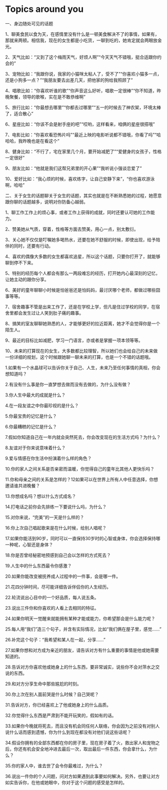 # Topics around you

一、身边随处可见的话题

1、聊美食民以食为天，在感情里没有什么是一顿美食解决不了的事情，如果有，那就来两顿。相信我，现在的女生都是小吃货，一聊到吃的，她肯定就会两眼放金光。

2、天气比如：“又到了这个梅雨天气，好烦人啊”“今天天气不错哦，挺合适跟你约会的”

3、宠物比如：“我跟你说，我家的小猫咪太粘人了，受不了”“你喜欢小猫多一点，还是小狗多一点？”“我朋友要去出差几天，把他家的狗给我照顾了”

4、唱歌比如：“你喜欢听谁的歌”“你声音这么好听，唱歌一定很棒”“你不知道，昨晚聚餐，领导的歌喉，实在是不敢恭维啊”

5、旅行比如：“你最想去哪里”“你都去过哪里”“五一的时候去了神农架，环境太棒了，适合散心”

6、星座比如：“你该不会是射手座的吧”“哎哟，这样看来，咱俩的星座很搭哦”

7、电影比如：“你喜欢看恐怖片吗”“最近上映的电影听说都不错哦，你看了吗”“哈哈哈，我昨晚也是在看这个”

8、健身比如：“不行了，宅在家里几个月，要开始减肥了”“爱健身的女孩子，性格一定很好”

9、朋友比如：“他就是我们这帮兄弟里的开心果”“我听说小强谈恋爱了”

10、爱好比如：“我心烦的时候，喜欢练字，让自己安静下来”，“你也喜欢游泳啊，哈哈”

二、关于女生的话题聊关于女生的话题，其实也就是在不断熟悉她的过程，她愿意跟你聊的话题越多，说明对你防备心越弱。

1、聊工作工作上的烦心事，或者工作上获得的成就，同时还要认可她的工作能力。

2、赞美她从气质，穿着，性格等方面去赞美，用心一点，别太敷衍。

3、关心她不仅仅是叮嘱她多喝热水，还要在她不舒服的时候，即使出现，给予陪伴的同时，还要有行动。

4、喜欢的偶像大多数的女生都喜欢追星，所以这个话题，只要你打开了，就能够聊到停不下来。

5、特别的经历每个人都会有那么一两段难忘的经历，打开她内心最深刻的记忆，让她主动的跟你分享。

6、美好的童年聊聊小时候是怕爸爸还是怕妈妈，最讨厌哪个老师，都做过哪些囧事等等。

7、宿舍趣事不管是出来工作了，还是在学校上学，但凡是住过学校的同学，在宿舍里都会发生过让人笑到肚子痛的趣事。

8、搞笑的室友聊聊她熟悉的人，才能够更好的拉近距离，她才不会觉得你是一个陌生人。

9、最近的目标比如减肥，学习一门语言，亦或者是掌握一项本领等等。

10、未来的打算现在的女生，大多数都比较理智，所以她们也会给自己的未来做一份详细的规划，这个时候跟她聊一聊未来的打算，也是一个不错的话题哦。

1.如果有一个水晶球可以告诉你关于自己、人生，未来乃至任何事情的真相，你会想知道吗？

2.有没有什么事是你一直梦想去做而没有去做的，为什么没有做？

3.你人生中最大的成就是什么？

4.在一段友谊之中你最珍视的是什么？

5.你最宝贵的记忆是什么？

6.你最糟糕的记忆是什么？

7.假如你知道自己在一年内就会突然死去，你会改变现在的生活方式吗？为什么？

8.友谊对于你来说意味着什么？

9.爱与情感在你生活中扮演着什么样的角色？

10.你的家人之间关系是否亲密而温暖，你觉得自己的童年比其他人更快乐吗？

11.你和母亲之间的关系是怎样的？12如果可以在世界上所有人中任意选择，你想邀请谁共进晚餐？

13.你想成名吗？想以什么方式成名？

14.打电话之前你会先排练一下要说什么吗，为什么？

15.对你来说，“完美”的一天是什么样的？

16.你上次自己唱起歌来是在什么时候，给别人唱呢？

17.如果你能活到90岁，同时可以一直保持30岁时的心智或身体，你会选择保持哪一种呢，心智还是身体？

18.你是否曾经秘密地预感到自己会以怎样的方式死去？

19.人生中的什么东西最令你感激？

20.如果你能改变被抚养成人过程中的一件事，会是哪一件。

21.花四分钟时间，尽可能详细告诉伴侣你的人生经历。

22.轮流说出心目中的一个好品质，每人说五条。

23.说出三件你和你喜欢的人看上去相同的特征。

24.如果你明天一觉醒来就能拥有某种才能或能力，你希望那会是什么能力呢？

25.每人用“我们”造三个句子，并含有实际情况，比如“我们俩在屋子里，感觉……”

26.补完这个句子：“我希望和某人在一起，分享……”

27.如果你想和对方成为亲近的朋友，请告诉对方有什么重要的事情是他或她需要知道的。

28.告诉对方你喜欢他或她身上的什么东西，要非常诚实，说些你不会对萍水之交说的东西。

29.和对方分享生命中那些尴尬的时刻。

30.你上次在别人面前哭是什么时候？自己哭呢？

31.告诉对方，你已经喜欢上了他或她身上的什么品质。

32.你觉得什么东西是严肃到不能开玩笑的，假如有的话。

33.如果你今晚就将死去，而且没有机会同任何人联络，你会因为之前没有对别人说什么话而感到遗憾，你为什么到现在都没有对他们说这些话呢？

34.假设你拥有的全部东西都在你的房子里，现在房子着了火，救出家人和宠物之后，你还有机会安全地冲进去最后一次，取出最后一件东西，你会拿什么，为什么？

35.你的家人中，谁去世了会令你最难过，为什么？

36.说出一件你的个人问题，问对方如果遇到此事要如何解决。另外，也要让对方如实告诉你，在他或她眼中，你对于这个问题的感受是怎样的。
